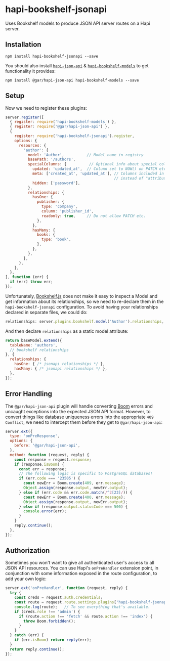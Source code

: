 hapi-bookshelf-jsonapi
======================

Uses Bookshelf models to produce JSON API server routes on a Hapi server.

## Installation

```
npm install hapi-bookshelf-jsonapi --save
```

You should also install [`hapi-json-api`][1] & [`hapi-bookshelf-models`][4] to get functionality it provides:

```
npm install @gar/hapi-json-api hapi-bookshelf-models --save
```

## Setup

Now we need to register these plugins:

```javascript
server.register([
  { register: require('hapi-bookshelf-models') },
  { register: require('@gar/hapi-json-api') },
  {
    register: require('hapi-bookshelf-jsonapi').register,
    options: {
      resources: {
        'author': {
          model: 'Author',          // Model name in registry
          basePath: '/authors',
          specialColumns: {          // Optional info about special columns
            updated: 'updated_at',  // Column set to NOW() on PATCH etc.
            meta: ['created_at', 'updated_at'], // Columns included in "meta"
                                                // instead of "attributes"
            hidden: ['password'],
          },
          relationships: {
            hasOne: {
              publisher: {
                type: 'company',
                column: 'publisher_id',
                readonly: true,     // Do not allow PATCH etc.
              },
            },
            hasMany: {
              books: {
                type: 'book',
              },
            },
          },
        },
      },
    },
  },
], function (err) {
  if (err) throw err;
});
```

Unfortunately, [Bookshelf.js][2] does not make it easy to inspect a Model and
get information about its relationships, so we need to re-declare them in the
`hapi-bookshelf-jsonapi` configuration. To avoid having your relationships
declared in separate files, we could do:

```javascript
relationships: server.plugins.bookshelf.model('Author').relationships,
```

And then declare `relationships` as a static model attribute:

```javascript
return baseModel.extend({
  tableName: 'authors',
  // bookshelf relationships
}, {
  relationships: {
    hasOne: { /* jsonapi relationships */ },
    hasMany: { /* jsonapi relationships */ },
  },
});
```

## Error Handling

The `@gar/hapi-json-api` plugin will handle converting [Boom][3] errors and
uncaught exceptions into the expected JSON API format. However, to convert
things like database uniqueness errors into the appropriate `409 Conflict`, we
need to intercept them before they get to `@gar/hapi-json-api`:

```javascript
server.ext({
  type: 'onPreResponse',
  options: {
    before: '@gar/hapi-json-api',
  },
  method: function (request, reply) {
    const response = request.response;
    if (response.isBoom) {
      const err = response;
      // The following logic is specific to PostgreSQL databases!
      if (err.code === '23505') {
        const newErr = Boom.create(409, err.message);
        Object.assign(response.output, newErr.output);
      } else if (err.code && err.code.match(/^2[23]/)) {
        const newErr = Boom.create(400, err.message);
        Object.assign(response.output, newErr.output);
      } else if (response.output.statusCode === 500) {
        console.error(err);
      }
    }
    reply.continue();
  },
});
```

## Authorization

Sometimes you won't want to give all authenticated user's access to all JSON
API resources. You can use Hapi's `onPreHandler` extension point, in
conjunction with some information exposed in the route configuration, to add
your own logic:

```javascript
server.ext('onPreHandler', function (request, reply) {
  try {
    const creds = request.auth.credentials;
    const route = request.route.settings.plugins['hapi-bookshelf-jsonapi'];
    console.log(route);   // To see everything that's available.
    if (creds.role !== 'admin') {
      if (route.action !== 'fetch' && route.action !== 'index') {
        throw Boom.forbidden();
      }
    }
  } catch (err) {
    if (err.isBoom) return reply(err);
  }
  return reply.continue();
});
```

[1]: https://github.com/wraithgar/hapi-json-api
[2]: http://bookshelfjs.org/
[3]: https://github.com/hapijs/boom
[4]: https://github.com/lob/hapi-bookshelf-models
